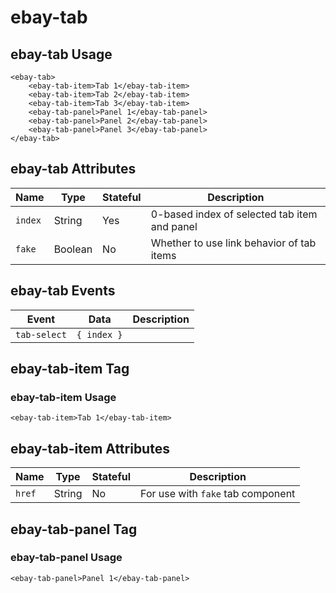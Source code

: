 # ebay-tab

## ebay-tab Usage

```marko
<ebay-tab>
    <ebay-tab-item>Tab 1</ebay-tab-item>
    <ebay-tab-item>Tab 2</ebay-tab-item>
    <ebay-tab-item>Tab 3</ebay-tab-item>
    <ebay-tab-panel>Panel 1</ebay-tab-panel>
    <ebay-tab-panel>Panel 2</ebay-tab-panel>
    <ebay-tab-panel>Panel 3</ebay-tab-panel>
</ebay-tab>
```

## ebay-tab Attributes

Name | Type | Stateful | Description
--- | --- | --- | ---
`index` | String | Yes | 0-based index of selected tab item and panel
`fake` | Boolean | No | Whether to use link behavior of tab items

## ebay-tab Events

Event | Data | Description
--- | --- | ---
`tab-select` | `{ index }` |

## ebay-tab-item Tag

### ebay-tab-item Usage

```marko
<ebay-tab-item>Tab 1</ebay-tab-item>
```

## ebay-tab-item Attributes

Name | Type | Stateful | Description
--- | --- | --- | ---
`href` | String | No | For use with `fake` tab component

## ebay-tab-panel Tag

### ebay-tab-panel Usage

```marko
<ebay-tab-panel>Panel 1</ebay-tab-panel>
```
